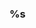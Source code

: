 ### %s

<!---
<span style="background-color:179848; color:white">Easy</span>
<span style="background-color:e6cb78; color:white">Medium</span>
<span style="background-color:red; color:white">Hard</span>
--->